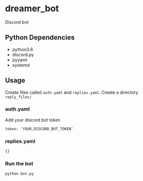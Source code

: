 # dreamer_bot
Discord bot

## Python Dependencies
- python3.6
- discord.py
- pyyaml
- systemd

## Usage
Create files called `auth.yaml` and `replies.yaml`.
Create a directory `reply_files/`

### auth.yaml
Add your discord bot token

```
token: 'YOUR_DISCORD_BOT_TOKEN'
```

### replies.yaml
```
{}
```

### Run the bot
`python bot.py`
